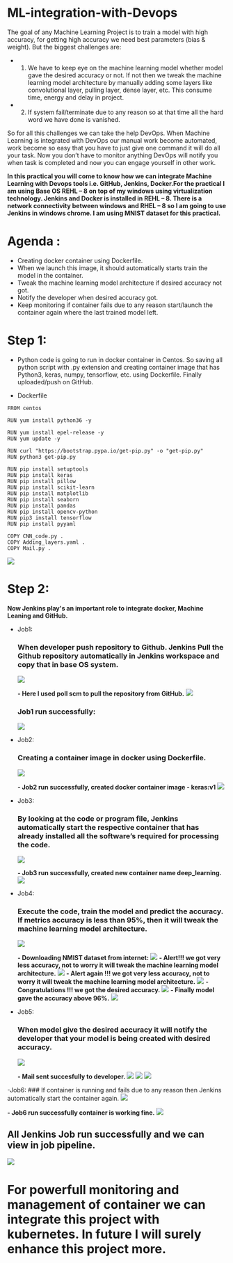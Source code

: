 # ML-integration-with-Devops

The goal of any Machine Learning Project is to train a model with high accuracy, for getting high accuracy we need best parameters (bias & weight). But the biggest challenges are:

- 1.	We have to keep eye on the machine learning model whether model gave the desired accuracy or not. If not then we tweak the machine learning model architecture by manually adding some layers like convolutional layer, pulling layer, dense layer, etc. This consume time, energy and delay in project.
- 2.  If system fail/terminate due to any reason so at that time all the hard word we have done is vanished.

So for all this challenges we can take the help DevOps. When Machine Learning is integrated with DevOps our manual work become automated, work become so easy that you have to just give one command it will do all your task. Now you don’t have to monitor anything DevOps will notify you when task is completed and now you can engage yourself in other work.

**In this practical you will come to know how we can integrate Machine Learning with Devops tools i.e. GitHub, Jenkins, Docker.For the practical I am using Base OS REHL – 8 on top of my windows using virtualization technology. Jenkins and Docker is installed in REHL – 8. There is a network connectivity between windows and RHEL – 8 so I am going to use Jenkins in windows chrome. I am using MNIST dataset for this practical.**




# Agenda : 
-	Creating docker container using Dockerfile. 
-	When we launch this image, it should automatically starts train the model in the container.
-	Tweak the machine learning model architecture if desired accuracy not got.
-	Notify the developer when desired accuracy got.
-	Keep monitoring if container fails due to any reason start/launch the container again where the last trained model left.


# Step 1:
- Python code is going to run in docker container in Centos. So saving all python script with .py extension and creating container image that has Python3, keras, numpy, tensorflow, etc. using Dockerfile. Finally uploaded/push on GitHub.

- Dockerfile
```
FROM centos

RUN yum install python36 -y

RUN yum install epel-release -y
RUN yum update -y

RUN curl "https://bootstrap.pypa.io/get-pip.py" -o "get-pip.py"
RUN python3 get-pip.py

RUN pip install setuptools
RUN pip install keras
RUN pip install pillow
RUN pip install scikit-learn
RUN pip install matplotlib
RUN pip install seaborn
RUN pip install pandas
RUN pip install opencv-python
RUN pip3 install tensorflow
RUN pip install pyyaml

COPY CNN_code.py .
COPY Adding_layers.yaml .
COPY Mail.py .
```



![](SS/git.PNG)



# Step 2:
**Now Jenkins play's an important role to integrate docker, Machine Leaning and GitHub.**
 
 - Job1:
    ### When developer push repository to Github. Jenkins Pull the Github repository automatically in Jenkins workspace and copy that in base OS system. 


    ![](SS/Job1a.PNG)


    **- Here I used poll scm to pull the repository from GitHub.**
    <img src="SS/job1b.PNG">


    ### Job1 run successfully: 
    <img src="SS/job1 out.PNG">



 - Job2:
    ### Creating a container image in docker using Dockerfile.
    <img src="SS/job2.PNG">


    **- Job2 run successfully, created docker container image - keras:v1**
    <img src="SS/job2 out.PNG">
      
 - Job3:
    ### By looking at the code or program file, Jenkins automatically start the respective container that has already installed all the software’s required for processing the code.
    <img src="SS/job3.PNG">
    
    
    
    **- Job3 run successfully, created new container name deep_learning.**
    <img src="SS/job3 out.PNG">
 
 
 

 - Job4:
    ### Execute the code, train the model and predict the accuracy. If metrics accuracy is less than 95%, then it will tweak the machine learning model architecture.
    <img src="SS/job4.PNG">
    
    **- Downloading NMIST dataset from internet:**
    <img src="SS/job4 out1.PNG">
    **- Alert!!! we got very less accuracy, not to worry it will tweak the machine learning model architecture.**
    <img src="SS/job4 out2.PNG">
    **- Alert again !!! we got very less accuracy, not to worry it will tweak the machine learning model architecture.**
    <img src="SS/job4 out3.PNG">
    **- Congratulations !!! we got the desired accuracy.**
    <img src="SS/job4 out4.PNG">
    **- Finally model gave the accuracy above 96%.**
     <img src="SS/job4 out5.PNG">


 - Job5:
    ### When model give the desired accuracy it will notify the developer that your model is being created with desired accuracy.
    <img src="SS/job5.PNG">
    
    **- Mail sent succesfully to developer.**
    <img src="SS/job5 out.PNG">
    <img src="SS/mail.PNG">
    <img src="SS/MAIL OUT.PNG">
    
 -Job6:
    ### If container is running and fails due to any reason then Jenkins automatically start the container again.
    <img src="SS/job6 code.PNG">
  
   **- Job6 run successfully container is working fine.**
   <img src="SS/job6 out.PNG">


## All Jenkins Job run successfully and we can view in job pipeline.
<img src="SS/pipeline all run succesfully.PNG">




# For powerfull monitoring and management of container we can integrate this project with kubernetes. In future I will surely enhance this project more.
